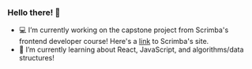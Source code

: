 ### Hello there! 👋

- 💻 I’m currently working on the capstone project from Scrimba's frontend developer course! Here's a [link](https://scrimba.com/learn/frontend) to Scrimba's site. 
- 🌱 I’m currently learning about React, JavaScript, and algorithms/data structures!


<!--
**AaronoKwok/AaronoKwok** is a ✨ _special_ ✨ repository because its `README.md` (this file) appears on your GitHub profile.

Here are some ideas to get you started:

- 🔭 I’m currently working on ...
- 🌱 I’m currently learning ...
- 👯 I’m looking to collaborate on ...
- 🤔 I’m looking for help with ...
- 💬 Ask me about ...
- 📫 How to reach me: ...
- 😄 Pronouns: ...
- ⚡ Fun fact: ...
-->

